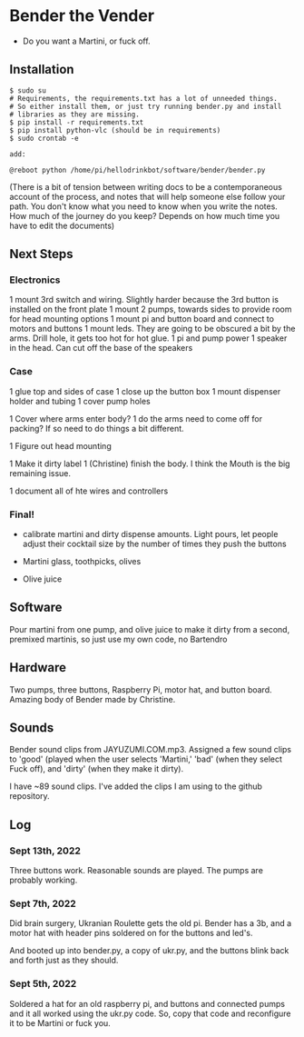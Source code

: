 # Bender the Vender

- Do you want a Martini, or fuck off. 

## Installation

    $ sudo su 
    # Requirements, the requirements.txt has a lot of unneeded things.
    # So either install them, or just try running bender.py and install
    # libraries as they are missing.
    $ pip install -r requirements.txt
    $ pip install python-vlc (should be in requirements)
    $ sudo crontab -e 

    add: 

    @reboot python /home/pi/hellodrinkbot/software/bender/bender.py

(There is a bit of tension between writing docs to be a contemporaneous 
account of the process, and notes that will help someone else follow your
path. You don't know what you need to know when you write the notes. How
much of the journey do you keep? Depends on how much time you have to edit
the documents)

## Next Steps

### Electronics
1 mount 3rd switch and wiring. Slightly harder because the 3rd button is installed on the front plate
1 mount 2 pumps, towards sides to provide room for head mounting options
1 mount pi and button board and connect to motors and buttons
1 mount leds. They are going to be obscured a bit by the arms. Drill hole, it gets too hot for hot glue.
1 pi and pump power
1 speaker in the head. Can cut off the base of the speakers

### Case
1 glue top and sides of case
1 close up the button box
1 mount dispenser holder and tubing
1 cover pump holes

1 Cover where arms enter body?
1 do the arms need to come off for packing? If so need to do things a bit different.

1 Figure out head mounting


1 Make it dirty label
1 (Christine) finish the body. I think the Mouth is the big remaining issue. 

1 document all of hte wires and controllers

### Final!

- calibrate martini and dirty dispense amounts. Light pours, let people adjust their cocktail size by the number of times they push the buttons

- Martini glass, toothpicks, olives
- Olive juice


## Software

Pour martini from one pump, and olive juice to make it dirty from a second, 
premixed martinis, so just use my own code, no Bartendro

## Hardware

Two pumps, three buttons, Raspberry Pi, motor hat, and button board. Amazing body 
of Bender made by Christine.

## Sounds

Bender sound clips from JAYUZUMI.COM.mp3. Assigned a few sound clips to 'good'
(played when the user selects 'Martini,' 'bad' (when they select Fuck off),
and 'dirty' (when they make it dirty).

I have ~89 sound clips. I've added the clips I am using to the github repository.

## Log

### Sept 13th, 2022

Three buttons work. Reasonable sounds are played. The pumps are probably
working.

### Sept 7th, 2022

Did brain surgery, Ukranian Roulette gets the old pi. Bender has a 3b,
and a motor hat with header pins soldered on for the buttons and led's.

And booted up into bender.py, a copy of ukr.py, and the buttons blink back 
and forth just as they should.

### Sept 5th, 2022

Soldered a hat for an old raspberry pi, and buttons and connected
pumps and it all worked using the ukr.py code. So, copy that code
and reconfigure it to be Martini or fuck you.

